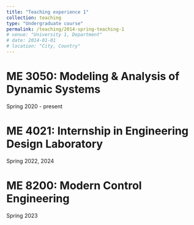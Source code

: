 ```yaml
---
title: "Teaching experience 1"
collection: teaching
type: "Undergraduate course"
permalink: /teaching/2014-spring-teaching-1
# venue: "University 1, Department"
# date: 2014-01-01
# location: "City, Country"
---
```


ME 3050: Modeling & Analysis of Dynamic Systems
======
Spring 2020 - present 

ME 4021: Internship in Engineering Design Laboratory
======
Spring 2022, 2024

ME 8200: Modern Control Engineering
======
Spring 2023